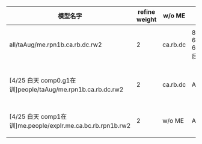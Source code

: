 |模型名字| refine weight |w/o ME|AP_CYC |AP_PED|AP_CAR |AP_VAN| fps|训练命令|
|--- |---|----|----|----|----|----|----|----|
|all/taAug/me.rpn1b.ca.rb.dc.rw2| 2 |ca.rb.dc|81.29, 63.15, 61.23(refine后下降) |65.26, 58.73, 52.51(refine后下降)|88.96, 78.53, 77.01 |50.56, 37.89, 32.30|fps|# CUDA_VISIBLE_DEVICES=0 python ./second/pytorch/train.py train --config_path /home/ubuntu/codes/3d/dc.second/dc2.second.psa/second/configs/all.taAug/all.fhd.taAug.me.config --model_dir /home/ubuntu/codes/3d/dc.second/dc2.second.psa/models/all/taAug/me.rpn1b.ca.rb.dc.rw2 --resume=True --refine_weight 2|
|[4/25 白天 comp0.g1在训]people/taAug/me.rpn1b.ca.rb.dc.rw2| 2 |ca.rb.dc|AP_CYC |AP_PED|AP_CAR |AP_VAN| fps|CUDA_VISIBLE_DEVICES=1 python ./second/pytorch/train.py train --config_path /home/ubuntu/codes/3d/dc.second/dc2.second.psa/second/configs/taAug/people.fhd.taAug.me.config --model_dir /home/ubuntu/codes/3d/dc.second/dc2.second.psa/models/people/taAug/me.rpn1b.ca.rb.dc.rw2 --resume=True --refine_weight 2|
|[4/25 白天 comp1在训]me.people/explr.me.ca.bc.rb.rpn1b.rw2| 2 |w/o ME|AP_CYC |AP_PED|AP_CAR |AP_VAN| fps|python ./second/pytorch/train.py train --config_path /home/ogailab/tiatia/codes/dc2.second.psa-master/second/configs/taAug/me.people.fhd.explr.config --model_dir /home/ogailab/tiatia/codes/dc2.second.psa-master/models/me.people/explr.me.ca.bc.rb.rpn1b.rw2 --refine_weight 2 --resume=True|

